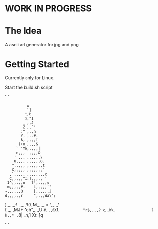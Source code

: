 # WORK IN PROGRESS

# The Idea
A ascii art generator for jpg and png.

# Getting Started
Currently only for Linux.

Start the build.sh script.

'''

              x
             '`]
             t,b
             $,"I
            _,,,J
            Z,,,`'
           :^,,,,n
           Y,,,,,#.
           k,,,,,,f
          )+o,,,,,&
         ` 'Yb,,,,,|
         n,,,  ,,,,&
        ' ,,,,,,,,,,\
        u,,,,,,,,,,,8.
       ^.,,,,,,,,,,,,t
       X,,,,,,,,,,,,,`
      ,`,,,,,,,,,,,,,,x
      C,,,,,^x:],,,,, '
     I^,,,,,x   l',,,,,c
     m,,,,,#.    L,,,,,`"
    ~,,,,,,Q     [,,,,,,J
    d,,,,,,r     ",,,,Wa\';
   ],,,,,,,f     .,,,,,B({
   M,,,,,,,u     ",,,,,,'\
  f,,,,,,MJ+     ^ch",,,,,U
 `#,,,@Xl           "r$,,,,?
 c,,W\.                ?k,,*
,`8|                     _h,1
Xr.                        ]q

'''
